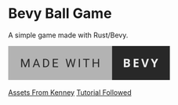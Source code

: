 # Bevy Ball Game
A simple game made with Rust/Bevy.

[![bevyengine](repo_stuff/made-with-bevy.svg)](https://bevyengine.org/)


[Assets From Kenney](https://kenney.nl/)
[Tutorial Followed](https://www.youtube.com/playlist?list=PLVnntJRoP85JHGX7rGDu6LaF3fmDDbqyd)